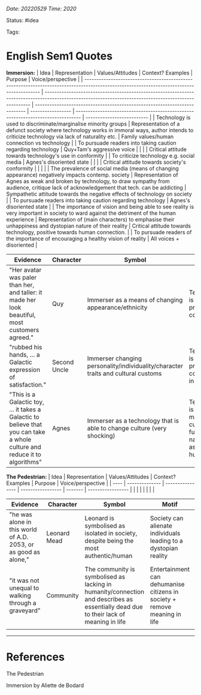*Date: 20220529 Time: 2020*

Status: #idea 

Tags:

# English Sem1 Quotes

**Immersion:**
| Idea                                                                                                                                      | Representation                                                                                                                                         | Values/Attitudes                                                           | Context? Examples | Purpose                                                                          | Voice/perspective          |
| ----------------------------------------------------------------------------------------------------------------------------------------- | ------------------------------------------------------------------------------------------------------------------------------------------------------ | -------------------------------------------------------------------------- | ----------------- | -------------------------------------------------------------------------------- | -------------------------- |
| Technology is used to discriminate/marginalise minority groups                                                                            | Representation of a defunct society where technology works in immoral ways, author intends to criticize technology via lack of naturality etc.         | Family values/human connection vs technology                               |                   | To pursuade readers into taking caution regarding technology                     | Quy+Tam's aggressive voice |
|                                                                                                                                           |                                                                                                                                                        | Critical attitude towards technology's use in conformity                   |                   | To criticize technology e.g. social media                                        | Agnes's disoriented state  |
|                                                                                                                                           |                                                                                                                                                        | Critical attitude towards society's conformity                             |                   |                                                                                  |                            |
| The prevalence of social media (means of changing appearance) negatively impacts contemp. society                                         | Representation of Agnes as weak and broken by technology, to draw sympathy from audience, critique lack of acknowledgement that tech. can be addicting | Sympathetic attitude towards the negative effects of technology on society |                   | To pursuade readers into taking caution regarding technology                     | Agnes's disoriented state  |
| The importance of vision and being able to see reality is very important in society to ward against the detriment of the human experience | Representation of (main characters) to emphasise their unhappiness and dystopian nature of their reality                                               | Critical attitude towards technology, positive towards human connection.   |                   | To pursuade readers of the importance of encouraging a healthy vision of reality | All voices + disoriented   |

| Evidence                                                                                                                   | Character    | Symbol                                                                            | Motif                                                                              | Genre           |
| -------------------------------------------------------------------------------------------------------------------------- | ------------ | --------------------------------------------------------------------------------- | ---------------------------------------------------------------------------------- | --------------- |
| "Her avatar was paler than her, and taller: it made her look beautiful, most customers agreed."                            | Quy          | Immerser as a means of changing appearance/ethnicity                              | Technology is used to promote conformity                                           | Science-fiction |
| "rubbed his hands, … a Galactic expression of satisfaction."                                                               | Second Uncle | Immerser changing personality/individuality/character traits and cultural customs | Technology is used to promote conformity in speech                                 | Science-fiction |
| "This is a Galactic toy, ... it takes a Galactic to believe that you can take a whole culture and reduce it to algorithms" | Agnes        | Immerser as a technology that is able to change culture (very shocking)           | Technology is used to manipulate culture, a fundamental natural aspect of humanity | Science-fiction                |

**The Pedestrian:**
| Idea | Representation | Values/Attitudes | Context? Examples | Purpose | Voice/perspective |
| ---- | -------------- | ---------------- | ----------------- | ------- | ----------------- |
|      |                |                  |                   |         |                   |

| Evidence                                                        | Character    | Symbol                                                                                                                               | Motif                                                                     | Genre           |
| --------------------------------------------------------------- | ------------ | ------------------------------------------------------------------------------------------------------------------------------------ | ------------------------------------------------------------------------- | --------------- |
| "he was alone in this world of A.D. 2053, or as good as alone," | Leonard Mead | Leonard is symbolised as isolated in society, despite being the most authentic/human                                                 | Society can alienate individuals leading to a dystopian reality           | Science-fiction |
| "it was not unequal to walking through a graveyard"             | Community    | The community is symbolised as lacking in humanity/connection and describes as essentially dead due to their lack of meaning in life | Entertainment can dehumanise citizens in society + remove meaning in life | Science-fiction |
|                                                                 |              |                                                                                                                                      |                                                                           |                 |



---

# References

The Pedestrian

Immersion by Aliette de Bodard